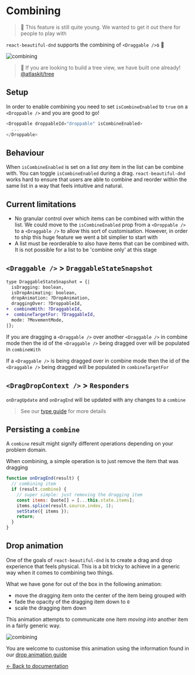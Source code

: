# Combining

> 👶 This feature is still quite young. We wanted to get it out there for people to play with

`react-beautiful-dnd` supports the combining of `<Draggable />`s 🤩

![combining](https://user-images.githubusercontent.com/2182637/48045145-318dc300-e1e3-11e8-83bd-22c9bd44c442.gif)

> 🌲 If you are looking to build a tree view, we have built one already! [@atlaskit/tree](https://atlaskit.powerbase.club/packages/confluence/tree)

## Setup

In order to enable combining you need to set `isCombineEnabled` to `true` on a `<Droppable />` and you are good to go!

```js
<Droppable droppableId="droppable" isCombineEnabled>
  ...
</Droppable>
```

## Behaviour

When `isCombineEnabled` is set on a list _any_ item in the list can be combine with. You can toggle `isCombineEnabled` during a drag. `react-beautiful-dnd` works hard to ensure that users are able to combine and reorder within the same list in a way that feels intuitive and natural.

## Current limitations

- No granular control over which items can be combined with within the list. We could move to the `isCombineEnabled` prop from a `<Droppable />` to a `<Draggable />` to allow this sort of customisation. However, in order to ship this huge feature we went a bit simplier to start with
- A list must be reorderable to also have items that can be combined with. It is not possible for a list to be 'combine only' at this stage

## `<Draggable />` > `DraggableStateSnapshot`

```diff
type DraggableStateSnapshot = {|
  isDragging: boolean,
  isDropAnimating: boolean,
  dropAnimation: ?DropAnimation,
  draggingOver: ?DroppableId,
+  combineWith: ?DraggableId,
+  combineTargetFor: ?DraggableId,
  mode: ?MovementMode,
|};
```

If you are dragging a `<Draggable />` over another `<Draggable />` in combine mode then the id of the `<Draggable />` being dragged over will be populated in `combineWith`

If a `<Draggable />` is being dragged over in combine mode then the id of the `<Draggable />` being dragged will be populated in `combineTargetFor`

## `<DragDropContext />` > `Responders`

`onDragUpdate` and `onDragEnd` will be updated with any changes to a `combine`

> See our [type guide](/docs/guides/types.md) for more details

## Persisting a `combine`

A `combine` result might signify different operations depending on your problem domain.

When combining, a simple operation is to just remove the item that was dragging

```js
function onDragEnd(result) {
  // combining item
  if (result.combine) {
    // super simple: just removing the dragging item
    const items: Quote[] = [...this.state.items];
    items.splice(result.source.index, 1);
    setState({ items });
    return;
  }
}
```

## Drop animation

One of the goals of `react-beautiful-dnd` is to create a drag and drop experience that feels physical. This is a bit tricky to achieve in a generic way when it comes to combining two things.

What we have gone for out of the box in the following animation:

- move the dragging item onto the center of the item being grouped with
- fade the opacity of the dragging item down to `0`
- scale the dragging item down

This animation attempts to communicate one item _moving into_ another item in a fairly generic way.

![combining](https://user-images.githubusercontent.com/2182637/48045145-318dc300-e1e3-11e8-83bd-22c9bd44c442.gif)

You are welcome to customise this animation using the information found in our [drop animation guide](/docs/guides/drop-animation.md)

[← Back to documentation](/README.md#documentation-)
